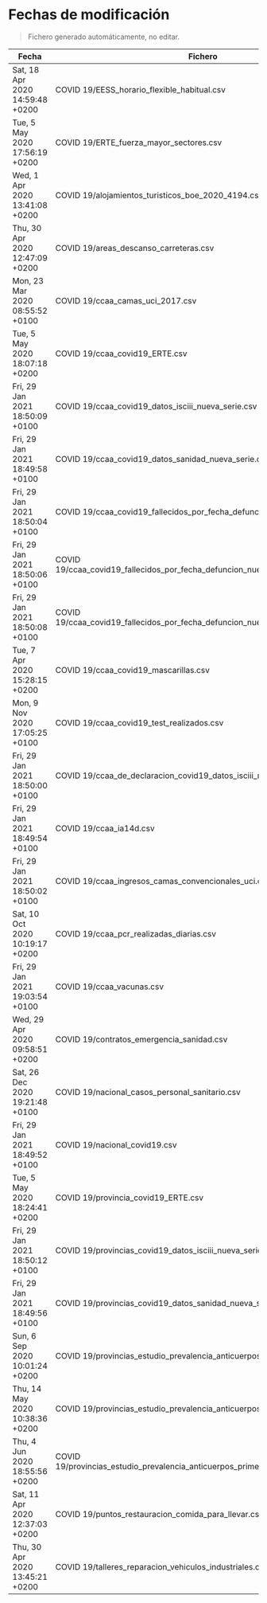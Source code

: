 # Fechas de modificación

> Fichero generado automáticamente, no editar.

| Fecha                           | Fichero                  |
|---------------------------------|--------------------------|
| Sat, 18 Apr 2020 14:59:48 +0200  | COVID 19/EESS_horario_flexible_habitual.csv |
| Tue, 5 May 2020 17:56:19 +0200  | COVID 19/ERTE_fuerza_mayor_sectores.csv |
| Wed, 1 Apr 2020 13:41:08 +0200  | COVID 19/alojamientos_turisticos_boe_2020_4194.csv |
| Thu, 30 Apr 2020 12:47:09 +0200  | COVID 19/areas_descanso_carreteras.csv |
| Mon, 23 Mar 2020 08:55:52 +0100  | COVID 19/ccaa_camas_uci_2017.csv |
| Tue, 5 May 2020 18:07:18 +0200  | COVID 19/ccaa_covid19_ERTE.csv |
| Fri, 29 Jan 2021 18:50:09 +0100  | COVID 19/ccaa_covid19_datos_isciii_nueva_serie.csv |
| Fri, 29 Jan 2021 18:49:58 +0100  | COVID 19/ccaa_covid19_datos_sanidad_nueva_serie.csv |
| Fri, 29 Jan 2021 18:50:04 +0100  | COVID 19/ccaa_covid19_fallecidos_por_fecha_defuncion_nueva_serie.csv |
| Fri, 29 Jan 2021 18:50:06 +0100  | COVID 19/ccaa_covid19_fallecidos_por_fecha_defuncion_nueva_serie_long.csv |
| Fri, 29 Jan 2021 18:50:08 +0100  | COVID 19/ccaa_covid19_fallecidos_por_fecha_defuncion_nueva_serie_original.csv |
| Tue, 7 Apr 2020 15:28:15 +0200  | COVID 19/ccaa_covid19_mascarillas.csv |
| Mon, 9 Nov 2020 17:05:25 +0100  | COVID 19/ccaa_covid19_test_realizados.csv |
| Fri, 29 Jan 2021 18:50:00 +0100  | COVID 19/ccaa_de_declaracion_covid19_datos_isciii_nueva_serie.csv |
| Fri, 29 Jan 2021 18:49:54 +0100  | COVID 19/ccaa_ia14d.csv |
| Fri, 29 Jan 2021 18:50:02 +0100  | COVID 19/ccaa_ingresos_camas_convencionales_uci.csv |
| Sat, 10 Oct 2020 10:19:17 +0200  | COVID 19/ccaa_pcr_realizadas_diarias.csv |
| Fri, 29 Jan 2021 19:03:54 +0100  | COVID 19/ccaa_vacunas.csv |
| Wed, 29 Apr 2020 09:58:51 +0200  | COVID 19/contratos_emergencia_sanidad.csv |
| Sat, 26 Dec 2020 19:21:48 +0100  | COVID 19/nacional_casos_personal_sanitario.csv |
| Fri, 29 Jan 2021 18:49:52 +0100  | COVID 19/nacional_covid19.csv |
| Tue, 5 May 2020 18:24:41 +0200  | COVID 19/provincia_covid19_ERTE.csv |
| Fri, 29 Jan 2021 18:50:12 +0100  | COVID 19/provincias_covid19_datos_isciii_nueva_serie.csv |
| Fri, 29 Jan 2021 18:49:56 +0100  | COVID 19/provincias_covid19_datos_sanidad_nueva_serie.csv |
| Sun, 6 Sep 2020 10:01:24 +0200  | COVID 19/provincias_estudio_prevalencia_anticuerpos_final.csv |
| Thu, 14 May 2020 10:38:36 +0200  | COVID 19/provincias_estudio_prevalencia_anticuerpos_primera_ronda.csv |
| Thu, 4 Jun 2020 18:55:56 +0200  | COVID 19/provincias_estudio_prevalencia_anticuerpos_primera_y_segunda_ronda.csv |
| Sat, 11 Apr 2020 12:37:03 +0200  | COVID 19/puntos_restauracion_comida_para_llevar.csv |
| Thu, 30 Apr 2020 13:45:21 +0200  | COVID 19/talleres_reparacion_vehiculos_industriales.csv |
